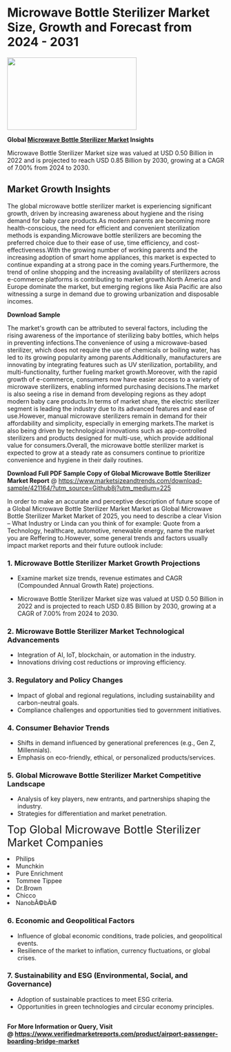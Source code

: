 <H1>Microwave Bottle Sterilizer Market Size, Growth and Forecast from 2024 - 2031</H1><img class="aligncenter size-medium wp-image-584254" src="https://thirdeyenews.in/wp-content/uploads/2024/09/Global-Market-Research-300x168.jpeg" alt="" width="300" height="168" /><p><strong>Global&nbsp;<a href="https://www.marketsizeandtrends.com/download-sample/421164/?utm_source=Github8j?utm_medium=225">Microwave Bottle Sterilizer Market</a> Insights</strong></p><p>Microwave Bottle Sterilizer Market size was valued at USD 0.50 Billion in 2022 and is projected to reach USD 0.85 Billion by 2030, growing at a CAGR of 7.00% from 2024 to 2030.</p><p><h2>Market Growth Insights</h2> <p>The global microwave bottle sterilizer market is experiencing significant growth, driven by increasing awareness about hygiene and the rising demand for baby care products.As modern parents are becoming more health-conscious, the need for efficient and convenient sterilization methods is expanding.Microwave bottle sterilizers are becoming the preferred choice due to their ease of use, time efficiency, and cost-effectiveness.With the growing number of working parents and the increasing adoption of smart home appliances, this market is expected to continue expanding at a strong pace in the coming years.Furthermore, the trend of online shopping and the increasing availability of sterilizers across e-commerce platforms is contributing to market growth.North America and Europe dominate the market, but emerging regions like Asia Pacific are also witnessing a surge in demand due to growing urbanization and disposable incomes.</p> <p><strong>Download Sample</strong></p> <p>The market's growth can be attributed to several factors, including the rising awareness of the importance of sterilizing baby bottles, which helps in preventing infections.The convenience of using a microwave-based sterilizer, which does not require the use of chemicals or boiling water, has led to its growing popularity among parents.Additionally, manufacturers are innovating by integrating features such as UV sterilization, portability, and multi-functionality, further fueling market growth.Moreover, with the rapid growth of e-commerce, consumers now have easier access to a variety of microwave sterilizers, enabling informed purchasing decisions.The market is also seeing a rise in demand from developing regions as they adopt modern baby care products.In terms of market share, the electric sterilizer segment is leading the industry due to its advanced features and ease of use.However, manual microwave sterilizers remain in demand for their affordability and simplicity, especially in emerging markets.The market is also being driven by technological innovations such as app-controlled sterilizers and products designed for multi-use, which provide additional value for consumers.Overall, the microwave bottle sterilizer market is expected to grow at a steady rate as consumers continue to prioritize convenience and hygiene in their daily routines.</p> <p><span class=""><strong>Download Full PDF Sample Copy of Global Microwave Bottle Sterilizer Market Report</strong> @ <a href="https://www.marketsizeandtrends.com/download-sample/421164/?utm_source=Github8j?utm_medium=225" target="_blank">https://www.marketsizeandtrends.com/download-sample/421164/?utm_source=Github8j?utm_medium=225</a></span></p><p>In order to make an accurate and perceptive description of future scope of a Global&nbsp;Microwave Bottle Sterilizer Market Market as Global&nbsp;Microwave Bottle Sterilizer Market Market of 2025, you need to describe a clear Vision &ndash; What Industry or Linda can you think of for example: Quote from a Technology, healthcare, automotive, renewable energy, name the market you are Reffering to.However, some general trends and factors usually impact market reports and their future outlook include:</p><h3>1.&nbsp;<strong>Microwave Bottle Sterilizer Market Growth Projections</strong></h3><ul><li>Examine market size trends, revenue estimates and CAGR (Compounded Annual Growth Rate) projections.</li><li><p>Microwave Bottle Sterilizer Market size was valued at USD 0.50 Billion in 2022 and is projected to reach USD 0.85 Billion by 2030, growing at a CAGR of 7.00% from 2024 to 2030.</p></li></ul><h3>2.&nbsp;<strong>Microwave Bottle Sterilizer Market Technological Advancements</strong></h3><ul><li>Integration of AI, IoT, blockchain, or automation in the industry.</li><li>Innovations driving cost reductions or improving efficiency.</li></ul><h3>3.&nbsp;<strong>Regulatory and Policy Changes</strong></h3><ul><li>Impact of global and regional regulations, including sustainability and carbon-neutral goals.</li><li>Compliance challenges and opportunities tied to government initiatives.</li></ul><h3>4.&nbsp;<strong>Consumer Behavior Trends</strong></h3><ul><li>Shifts in demand influenced by generational preferences (e.g., Gen Z, Millennials).</li><li>Emphasis on eco-friendly, ethical, or personalized products/services.</li></ul><h3>5.&nbsp;<strong>Global Microwave Bottle Sterilizer Market Competitive Landscape</strong></h3><ul><li>Analysis of key players, new entrants, and partnerships shaping the industry.</li><li>Strategies for differentiation and market penetration.</li></ul><p data-pm-slice="1 1 []"><span style="color: inherit; font-family: inherit; font-size: 25px;">Top Global Microwave Bottle Sterilizer Market Companies</span></p><div class="" data-test-id=""><p><li>Philips</li><li> Munchkin</li><li> Pure Enrichment</li><li> Tommee Tippee</li><li> Dr.Brown</li><li> Chicco</li><li> NanobÃ©bÃ©</li></p></div><h3>6.&nbsp;<strong>Economic and Geopolitical Factors</strong></h3><ul><li>Influence of global economic conditions, trade policies, and geopolitical events.</li><li>Resilience of the market to inflation, currency fluctuations, or global crises.</li></ul><h3>7.&nbsp;<strong>Sustainability and ESG (Environmental, Social, and Governance)</strong></h3><ul><li>Adoption of sustainable practices to meet ESG criteria.</li><li>Opportunities in green technologies and circular economy principles.</li></ul><h2><strong style="font-size: 14px;">For More Information or Query, Visit @&nbsp;</strong><a style="background-color: #ffffff; font-size: 14px;" href="https://www.marketsizeandtrends.com/report/microwave-bottle-sterilizer-market/" target="_blank">https://www.verifiedmarketreports.com/product/airport-passenger-boarding-bridge-market</a></h2>